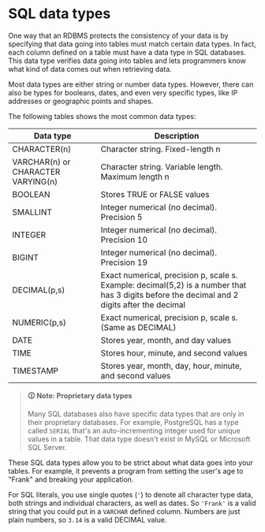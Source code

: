 # SQL data types

One way that an RDBMS protects the consistency of your data is by specifying that data going into tables must match certain data types. In fact, each column defined on a table must have a data type in SQL databases. This data type verifies data going into tables and lets programmers know what kind of data comes out when retrieving data.

Most data types are either string or number data types. However, there can also be types for booleans, dates, and even very specific types, like IP addresses or geographic points and shapes.

The following tables shows the most common data types:

| Data type                          | Description                                                                                                                                  |
| ---------------------------------- | -------------------------------------------------------------------------------------------------------------------------------------------- |
| CHARACTER(n)                       | Character string. Fixed-length n                                                                                                             |
| VARCHAR(n) or CHARACTER VARYING(n) | Character string. Variable length. Maximum length n                                                                                          |
| BOOLEAN                            | Stores TRUE or FALSE values                                                                                                                  |
| SMALLINT                           | Integer numerical (no decimal). Precision 5                                                                                                  |
| INTEGER                            | Integer numerical (no decimal). Precision 10                                                                                                 |
| BIGINT                             | Integer numerical (no decimal). Precision 19                                                                                                 |
| DECIMAL(p,s)                       | Exact numerical, precision p, scale s. Example: decimal(5,2) is a number that has 3 digits before the decimal and 2 digits after the decimal |
| NUMERIC(p,s)                       | Exact numerical, precision p, scale s. (Same as DECIMAL)                                                                                     |
| DATE                               | Stores year, month, and day values                                                                                                           |
| TIME                               | Stores hour, minute, and second values                                                                                                       |
| TIMESTAMP                          | Stores year, month, day, hour, minute, and second values                                                                                     |

>**🛈 Note: Proprietary data types**
>
>Many SQL databases also have specific data types that are only in their proprietary databases. For example, PostgreSQL has a type called `SERIAL` that's an auto-incrementing integer used for unique values in a table. That data type doesn't exist in MySQL or Microsoft SQL Server.

These SQL data types allow you to be strict about what data goes into your tables. For example, it prevents a program from setting the user's age to "Frank" and breaking your application.

For SQL literals, you use single quotes (`'`) to denote all character type data, both strings and individual characters, as well as dates. So `'Frank'` is a valid string that you could put in a `VARCHAR` defined column. Numbers are just plain numbers, so `3.14` is a valid DECIMAL value.